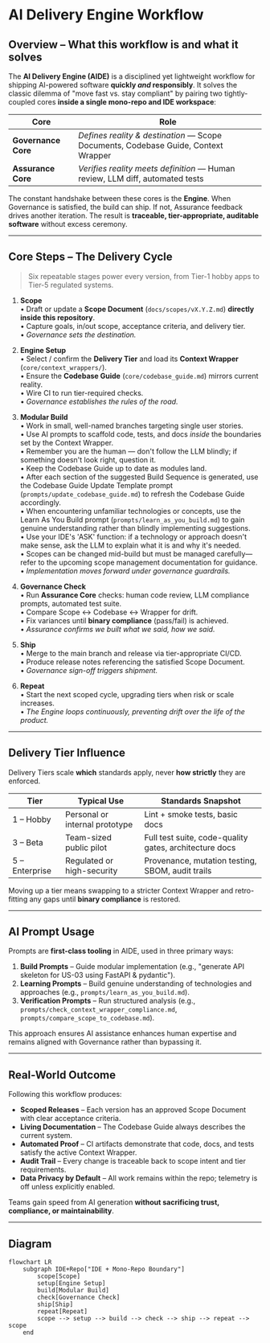 # AI Delivery Engine Workflow

## Overview – What this workflow is and what it solves

The **AI Delivery Engine (AIDE)** is a disciplined yet lightweight workflow for shipping AI-powered software **quickly _and_ responsibly**. It solves the classic dilemma of "move fast vs. stay compliant" by pairing two tightly-coupled cores **inside a single mono-repo and IDE workspace**:

| Core | Role |
|------|------|
| **Governance Core** | _Defines reality & destination_ — Scope Documents, Codebase Guide, Context Wrapper |
| **Assurance Core** | _Verifies reality meets definition_ — Human review, LLM diff, automated tests |

The constant handshake between these cores is the **Engine**. When Governance is satisfied, the build can ship. If not, Assurance feedback drives another iteration. The result is **traceable, tier-appropriate, auditable software** without excess ceremony.

---

## Core Steps – The Delivery Cycle

> Six repeatable stages power every version, from Tier-1 hobby apps to Tier-5 regulated systems.

1. **Scope**  
   • Draft or update a **Scope Document** (`docs/scopes/vX.Y.Z.md`) **directly inside this repository**.  
   • Capture goals, in/out scope, acceptance criteria, and delivery tier.  
   • _Governance sets the destination._

2. **Engine Setup**  
   • Select / confirm the **Delivery Tier** and load its **Context Wrapper** (`core/context_wrappers/`).  
   • Ensure the **Codebase Guide** (`core/codebase_guide.md`) mirrors current reality.  
   • Wire CI to run tier-required checks.  
   • _Governance establishes the rules of the road._

3. **Modular Build**  
   • Work in small, well-named branches targeting single user stories.  
   • Use AI prompts to scaffold code, tests, and docs _inside_ the boundaries set by the Context Wrapper.  
   • Remember you are the human — don't follow the LLM blindly; if something doesn't look right, question it.  
   • Keep the Codebase Guide up to date as modules land.  
   • After each section of the suggested Build Sequence is generated, use the Codebase Guide Update Template prompt (`prompts/update_codebase_guide.md`) to refresh the Codebase Guide accordingly.  
   • When encountering unfamiliar technologies or concepts, use the Learn As You Build prompt (`prompts/learn_as_you_build.md`) to gain genuine understanding rather than blindly implementing suggestions.  
   • Use your IDE's 'ASK' function: if a technology or approach doesn't make sense, ask the LLM to explain what it is and why it's needed.  
   • Scopes can be changed mid-build but must be managed carefully—refer to the upcoming scope management documentation for guidance.  
   • _Implementation moves forward under governance guardrails._

4. **Governance Check**  
   • Run **Assurance Core** checks: human code review, LLM compliance prompts, automated test suite.  
   • Compare Scope ↔ Codebase ↔ Wrapper for drift.  
   • Fix variances until **binary compliance** (pass/fail) is achieved.  
   • _Assurance confirms we built what we said, how we said._

5. **Ship**  
   • Merge to the main branch and release via tier-appropriate CI/CD.  
   • Produce release notes referencing the satisfied Scope Document.  
   • _Governance sign-off triggers shipment._

6. **Repeat**  
   • Start the next scoped cycle, upgrading tiers when risk or scale increases.  
   • _The Engine loops continuously, preventing drift over the life of the product._

---

## Delivery Tier Influence

Delivery Tiers scale **which** standards apply, never **how strictly** they are enforced.

| Tier | Typical Use | Standards Snapshot |
|------|-------------|--------------------|
| 1 – Hobby | Personal or internal prototype | Lint + smoke tests, basic docs |
| 3 – Beta | Team-sized public pilot | Full test suite, code-quality gates, architecture docs |
| 5 – Enterprise | Regulated or high-security | Provenance, mutation testing, SBOM, audit trails |

Moving up a tier means swapping to a stricter Context Wrapper and retro-fitting any gaps until **binary compliance** is restored.

---

## AI Prompt Usage

Prompts are **first-class tooling** in AIDE, used in three primary ways:

1. **Build Prompts** – Guide modular implementation (e.g., "generate API skeleton for US-03 using FastAPI & pydantic").  
2. **Learning Prompts** – Build genuine understanding of technologies and approaches (e.g., `prompts/learn_as_you_build.md`).
3. **Verification Prompts** – Run structured analysis (e.g., `prompts/check_context_wrapper_compliance.md`, `prompts/compare_scope_to_codebase.md`).

This approach ensures AI assistance enhances human expertise and remains aligned with Governance rather than bypassing it.

---

## Real-World Outcome

Following this workflow produces:

* **Scoped Releases** – Each version has an approved Scope Document with clear acceptance criteria.
* **Living Documentation** – The Codebase Guide always describes the current system.
* **Automated Proof** – CI artifacts demonstrate that code, docs, and tests satisfy the active Context Wrapper.
* **Audit Trail** – Every change is traceable back to scope intent and tier requirements.
* **Data Privacy by Default** – All work remains within the repo; telemetry is off unless explicitly enabled.

Teams gain speed from AI generation **without sacrificing trust, compliance, or maintainability**.

---

## Diagram

```mermaid
flowchart LR
    subgraph IDE+Repo["IDE + Mono-Repo Boundary"]
        scope[Scope]
        setup[Engine Setup]
        build[Modular Build]
        check[Governance Check]
        ship[Ship]
        repeat[Repeat]
        scope --> setup --> build --> check --> ship --> repeat --> scope
    end
``` 